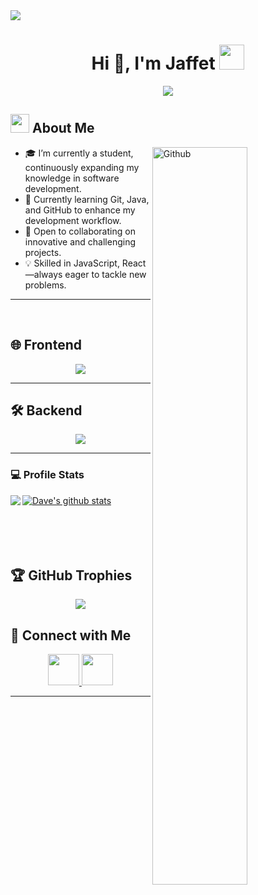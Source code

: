 <img src="https://user-images.githubusercontent.com/73097560/115834477-dbab4500-a447-11eb-908a-139a6edaec5c.gif">

<!--h1 without bottom border-->
<h1 align="center">Hi 👋, I'm Jaffet <img height="40" src="https://emoji.gg/assets/emoji/7333-parrotdance.gif"></h1>

<p align="center">
  <a href="https://github.com/DenverCoder1/readme-typing-svg">
    <img src="https://readme-typing-svg.herokuapp.com?lines=Frontend+Developer;Always%20learning%20new%20things&center=true&width=500&height=50">
  </a>
</p>

## <picture><img src="https://github.com/7oSkaaa/7oSkaaa/blob/main/Images/about_me.gif?raw=true" width="30px"></picture> About Me
<img width="55%" align="right" alt="Github" src="https://raw.githubusercontent.com/onimur/.github/master/.resources/git-header.svg" />

- 🎓 I’m currently a student, continuously expanding my knowledge in software development.  
- 🚀 Currently learning Git, Java, and GitHub to enhance my development workflow.  
- 🤝 Open to collaborating on innovative and challenging projects.  
- 💡 Skilled in  JavaScript, React —always eager to tackle new problems.  

---

<br>

## 🌐 Frontend
<div align="center">
  <a href="https://skillicons.dev">
    <img src="https://skillicons.dev/icons?i=css,html,js,react,tailwind,figma,ts,angular,vite&perline=8">
  </a>
</div>

---
## 🛠 Backend
<div align="center">
  <a href="https://skillicons.dev">
    <img src="https://skillicons.dev/icons?i=mysql,java,postgres&perline=8">
  </a>
</div>

---
### 💻 Profile Stats
<a href="https://github.com/Davekibh">
  <img align="left" src="https://github-readme-stats.vercel.app/api/top-langs/?username=JAFFETvr&theme=tokyonight" />
  </a>

<a href="https://github.com/Davekibh">
 <img align="center" src="https://github-readme-stats.vercel.app/api?username=Davekibh&show_icons=true&theme=tokyonight&line_height=27" alt="Dave's github stats"/>
</a>
<br>
<br>
<br>
<br>
<br>



## 🏆 GitHub Trophies
<div align="center">
  
  ![](https://github-profile-trophy.vercel.app/?username=JAFFETvr&theme=discord&no-frame=false&no-bg=false&margin-w=4)
</div>

## 🔗 Connect with Me
<div align="center">
  <a href="https://www.instagram.com/mr.mayito?igsh=MWJmaHc3Z2VzaHA5eg==" target="_blank">
    <img src="https://skillicons.dev/icons?i=instagram" height="50">
  </a>
  <a href="https://www.linkedin.com/in/tuusuario" target="_blank">
    <img src="https://skillicons.dev/icons?i=linkedin" height="50">
  </a>
</div>

---


